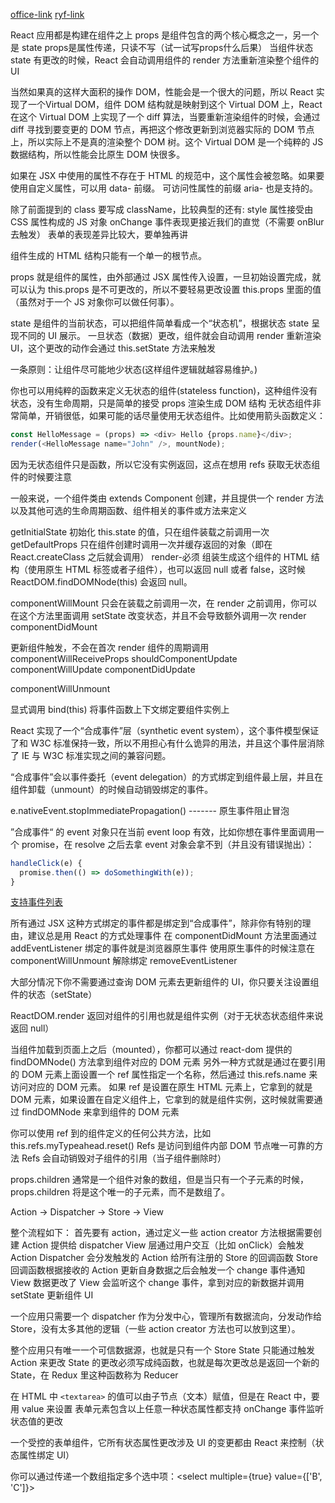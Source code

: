 [office-link](https://facebook.github.io/react/docs/installation.html)
[ryf-link](http://www.ruanyifeng.com/blog/2016/09/react-technology-stack.html)

React 应用都是构建在组件之上
props 是组件包含的两个核心概念之一，另一个是 state
props是属性传递，只读不写（试一试写props什么后果）
当组件状态 state 有更改的时候，React 会自动调用组件的 render 方法重新渲染整个组件的 UI

当然如果真的这样大面积的操作 DOM，性能会是一个很大的问题，所以 React 实现了一个Virtual DOM，组件 DOM 结构就是映射到这个 Virtual DOM 上，React 在这个 Virtual DOM 上实现了一个 diff 算法，当要重新渲染组件的时候，会通过 diff 寻找到要变更的 DOM 节点，再把这个修改更新到浏览器实际的 DOM 节点上，所以实际上不是真的渲染整个 DOM 树。这个 Virtual DOM 是一个纯粹的 JS 数据结构，所以性能会比原生 DOM 快很多。


如果在 JSX 中使用的属性不存在于 HTML 的规范中，这个属性会被忽略。如果要使用自定义属性，可以用 data- 前缀。
可访问性属性的前缀 aria- 也是支持的。

除了前面提到的 class 要写成 className，比较典型的还有:
style 属性接受由 CSS 属性构成的 JS 对象
onChange 事件表现更接近我们的直觉（不需要 onBlur 去触发）
表单的表现差异比较大，要单独再讲

组件生成的 HTML 结构只能有一个单一的根节点。

props 就是组件的属性，由外部通过 JSX 属性传入设置，一旦初始设置完成，就可以认为 this.props 是不可更改的，所以不要轻易更改设置 this.props 里面的值（虽然对于一个 JS 对象你可以做任何事）。

state 是组件的当前状态，可以把组件简单看成一个“状态机”，根据状态 state 呈现不同的 UI 展示。
一旦状态（数据）更改，组件就会自动调用 render 重新渲染 UI，这个更改的动作会通过 this.setState 方法来触发

一条原则：让组件尽可能地少状态(这样组件逻辑就越容易维护。)


你也可以用纯粹的函数来定义无状态的组件(stateless function)，这种组件没有状态，没有生命周期，只是简单的接受 props 渲染生成 DOM 结构
无状态组件非常简单，开销很低，如果可能的话尽量使用无状态组件。比如使用箭头函数定义：

```js
const HelloMessage = (props) => <div> Hello {props.name}</div>;
render(<HelloMessage name="John" />, mountNode);
```

因为无状态组件只是函数，所以它没有实例返回，这点在想用 refs 获取无状态组件的时候要注意

一般来说，一个组件类由 extends Component 创建，并且提供一个 render 方法以及其他可选的生命周期函数、组件相关的事件或方法来定义

getInitialState
  初始化 this.state 的值，只在组件装载之前调用一次
getDefaultProps
  只在组件创建时调用一次并缓存返回的对象（即在 React.createClass 之后就会调用）
render-必须
  组装生成这个组件的 HTML 结构（使用原生 HTML 标签或者子组件），也可以返回 null 或者 false，这时候 ReactDOM.findDOMNode(this) 会返回 null。

componentWillMount
  只会在装载之前调用一次，在 render 之前调用，你可以在这个方法里面调用 setState 改变状态，并且不会导致额外调用一次 render
componentDidMount

更新组件触发，不会在首次 render 组件的周期调用
componentWillReceiveProps
shouldComponentUpdate
componentWillUpdate
componentDidUpdate

componentWillUnmount

显式调用 bind(this) 将事件函数上下文绑定要组件实例上

React 实现了一个“合成事件”层（synthetic event system），这个事件模型保证了和 W3C 标准保持一致，所以不用担心有什么诡异的用法，并且这个事件层消除了 IE 与 W3C 标准实现之间的兼容问题。

“合成事件”会以事件委托（event delegation）的方式绑定到组件最上层，并且在组件卸载（unmount）的时候自动销毁绑定的事件。

e.nativeEvent.stopImmediatePropagation() ------- 原生事件阻止冒泡

”合成事件“ 的 event 对象只在当前 event loop 有效，比如你想在事件里面调用一个 promise，在 resolve 之后去拿 event 对象会拿不到（并且没有错误抛出）：
```js
handleClick(e) {
  promise.then(() => doSomethingWith(e));
}
```

[支持事件列表](https://facebook.github.io/react/docs/events.html)

所有通过 JSX 这种方式绑定的事件都是绑定到“合成事件”，除非你有特别的理由，建议总是用 React 的方式处理事件
在 componentDidMount 方法里面通过 addEventListener 绑定的事件就是浏览器原生事件
使用原生事件的时候注意在 componentWillUnmount 解除绑定 removeEventListener

大部分情况下你不需要通过查询 DOM 元素去更新组件的 UI，你只要关注设置组件的状态（setState）

ReactDOM.render 返回对组件的引用也就是组件实例（对于无状态状态组件来说返回 null）

当组件加载到页面上之后（mounted），你都可以通过 react-dom 提供的 findDOMNode() 方法拿到组件对应的 DOM 元素
另外一种方式就是通过在要引用的 DOM 元素上面设置一个 ref 属性指定一个名称，然后通过 this.refs.name 来访问对应的 DOM 元素。
如果 ref 是设置在原生 HTML 元素上，它拿到的就是 DOM 元素，如果设置在自定义组件上，它拿到的就是组件实例，这时候就需要通过 findDOMNode 来拿到组件的 DOM 元素

你可以使用 ref 到的组件定义的任何公共方法，比如 this.refs.myTypeahead.reset()
Refs 是访问到组件内部 DOM 节点唯一可靠的方法
Refs 会自动销毁对子组件的引用（当子组件删除时）

props.children 通常是一个组件对象的数组，但是当只有一个子元素的时候，props.children 将是这个唯一的子元素，而不是数组了。

Action -> Dispatcher -> Store -> View

整个流程如下：
首先要有 action，通过定义一些 action creator 方法根据需要创建 Action 提供给 dispatcher
View 层通过用户交互（比如 onClick）会触发 Action
Dispatcher 会分发触发的 Action 给所有注册的 Store 的回调函数
Store 回调函数根据接收的 Action 更新自身数据之后会触发一个 change 事件通知 View 数据更改了
View 会监听这个 change 事件，拿到对应的新数据并调用 setState 更新组件 UI

一个应用只需要一个 dispatcher 作为分发中心，管理所有数据流向，分发动作给 Store，没有太多其他的逻辑（一些 action creator 方法也可以放到这里）。

整个应用只有唯一一个可信数据源，也就是只有一个 Store
State 只能通过触发 Action 来更改
State 的更改必须写成纯函数，也就是每次更改总是返回一个新的 State，在 Redux 里这种函数称为 Reducer

在 HTML 中 `<textarea>` 的值可以由子节点（文本）赋值，但是在 React 中，要用 value 来设置
表单元素包含以上任意一种状态属性都支持 onChange 事件监听状态值的更改

一个受控的表单组件，它所有状态属性更改涉及 UI 的变更都由 React 来控制（状态属性绑定 UI）

你可以通过传递一个数组指定多个选中项：<select multiple={true} value={['B', 'C']}>
